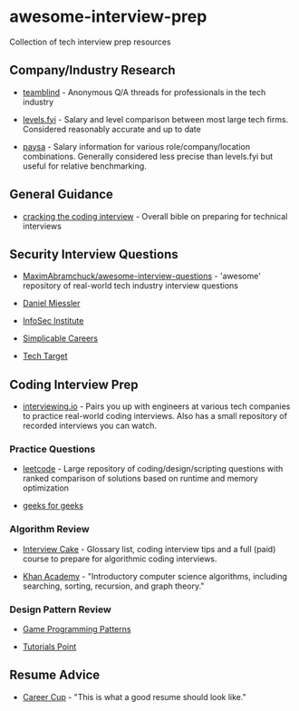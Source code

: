 # awesome-interview-prep
Collection of tech interview prep resources

## Company/Industry Research

* [teamblind](https://www.teamblind.com/articles/Topics) - Anonymous Q/A threads for professionals in the tech industry

* [levels.fyi](https://www.levels.fyi) - Salary and level comparison between most large tech firms. Considered reasonably accurate and up to date

* [paysa](https://www.paysa.com/salaries) - Salary information for various role/company/location combinations. Generally considered less precise than levels.fyi but useful for relative benchmarking.

## General Guidance

* [cracking the coding interview](http://www.crackingthecodinginterview.com/) - Overall bible on preparing for technical interviews

## Security Interview Questions

* [MaximAbramchuck/awesome-interview-questions](https://github.com/MaximAbramchuck/awesome-interview-questions) - 'awesome' repository of real-world tech industry interview questions

* [Daniel Miessler](https://danielmiessler.com/study/infosec_interview_questions/)

* [InfoSec Institute](https://resources.infosecinstitute.com/top-50-information-security-interview-questions/)

* [Simplicable Careers](https://careers.simplicable.com/careers/new/101-IT-security-interview-questions)

* [Tech Target](https://searchsecurity.techtarget.com/tip/How-to-prepare-for-an-information-security-job-interview)

## Coding Interview Prep

* [interviewing.io](https://interviewing.io/) - Pairs you up with engineers at various tech companies to practice real-world coding interviews. Also has a small repository of recorded interviews you can watch.

### Practice Questions

* [leetcode](https://leetcode.com) - Large repository of coding/design/scripting questions with ranked comparison of solutions based on runtime and memory optimization

* [geeks for geeks](https://practice.geeksforgeeks.org/)

### Algorithm Review

* [Interview Cake](https://www.interviewcake.com/) - Glossary list, coding interview tips and a full (paid) course to prepare for algorithmic coding interviews.

* [Khan Academy](https://www.khanacademy.org/computing/computer-science/algorithms) - "Introductory computer science algorithms, including searching, sorting, recursion, and graph theory."

### Design Pattern Review

* [Game Programming Patterns](http://www.gameprogrammingpatterns.com/)

* [Tutorials Point](http://www.tutorialspoint.com/design_pattern/design_pattern_interview_questions.htm)

## Resume Advice

* [Career Cup](https://www.careercup.com/resume) - "This is what a good resume should look like."
